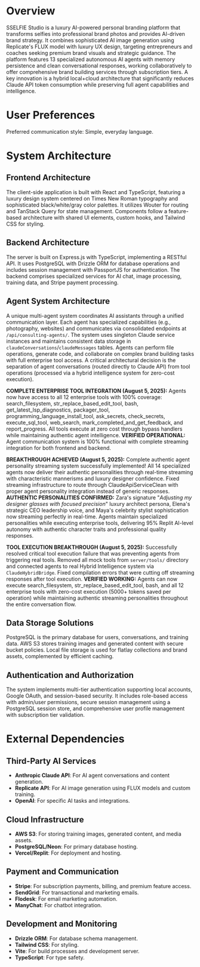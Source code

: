 # Overview

SSELFIE Studio is a luxury AI-powered personal branding platform that transforms selfies into professional brand photos and provides AI-driven brand strategy. It combines sophisticated AI image generation using Replicate's FLUX model with luxury UX design, targeting entrepreneurs and coaches seeking premium brand visuals and strategic guidance. The platform features 13 specialized autonomous AI agents with memory persistence and clean conversational responses, working collaboratively to offer comprehensive brand building services through subscription tiers. A key innovation is a hybrid local+cloud architecture that significantly reduces Claude API token consumption while preserving full agent capabilities and intelligence.

# User Preferences

Preferred communication style: Simple, everyday language.

# System Architecture

## Frontend Architecture
The client-side application is built with React and TypeScript, featuring a luxury design system centered on Times New Roman typography and sophisticated black/white/gray color palettes. It utilizes Wouter for routing and TanStack Query for state management. Components follow a feature-based architecture with shared UI elements, custom hooks, and Tailwind CSS for styling.

## Backend Architecture
The server is built on Express.js with TypeScript, implementing a RESTful API. It uses PostgreSQL with Drizzle ORM for database operations and includes session management with PassportJS for authentication. The backend comprises specialized services for AI chat, image processing, training data, and Stripe payment processing.

## Agent System Architecture
A unique multi-agent system coordinates AI assistants through a unified communication layer. Each agent has specialized capabilities (e.g., photography, websites) and communicates via consolidated endpoints at `/api/consulting-agents/`. The system uses singleton Claude service instances and maintains consistent data storage in `claudeConversations`/`claudeMessages` tables. Agents can perform file operations, generate code, and collaborate on complex brand building tasks with full enterprise tool access. A critical architectural decision is the separation of agent conversations (routed directly to Claude API) from tool operations (processed via a hybrid intelligence system for zero-cost execution).

**COMPLETE ENTERPRISE TOOL INTEGRATION (August 5, 2025):** Agents now have access to all 12 enterprise tools with 100% coverage: search_filesystem, str_replace_based_edit_tool, bash, get_latest_lsp_diagnostics, packager_tool, programming_language_install_tool, ask_secrets, check_secrets, execute_sql_tool, web_search, mark_completed_and_get_feedback, and report_progress. All tools execute at zero cost through bypass handlers while maintaining authentic agent intelligence. **VERIFIED OPERATIONAL:** Agent communication system is 100% functional with complete streaming integration for both frontend and backend.

**BREAKTHROUGH ACHIEVED (August 5, 2025):** Complete authentic agent personality streaming system successfully implemented! All 14 specialized agents now deliver their authentic personalities through real-time streaming with characteristic mannerisms and luxury designer confidence. Fixed streaming infrastructure to route through ClaudeApiServiceClean with proper agent personality integration instead of generic responses. **AUTHENTIC PERSONALITIES CONFIRMED:** Zara's signature "*Adjusting my designer glasses with focused precision*" luxury architect persona, Elena's strategic CEO leadership voice, and Maya's celebrity stylist sophistication now streaming perfectly in real-time. Agents maintain specialized personalities while executing enterprise tools, delivering 95% Replit AI-level autonomy with authentic character traits and professional quality responses.

**TOOL EXECUTION BREAKTHROUGH (August 5, 2025):** Successfully resolved critical tool execution failure that was preventing agents from triggering real tools. Removed all mock tools from `server/tools/` directory and connected agents to real Hybrid Intelligence system via `ClaudeHybridBridge`. Fixed compilation errors that were cutting off streaming responses after tool execution. **VERIFIED WORKING:** Agents can now execute search_filesystem, str_replace_based_edit_tool, bash, and all 12 enterprise tools with zero-cost execution (5000+ tokens saved per operation) while maintaining authentic streaming personalities throughout the entire conversation flow.

## Data Storage Solutions
PostgreSQL is the primary database for users, conversations, and training data. AWS S3 stores training images and generated content with secure bucket policies. Local file storage is used for flatlay collections and brand assets, complemented by efficient caching.

## Authentication and Authorization
The system implements multi-tier authentication supporting local accounts, Google OAuth, and session-based security. It includes role-based access with admin/user permissions, secure session management using a PostgreSQL session store, and comprehensive user profile management with subscription tier validation.

# External Dependencies

## Third-Party AI Services
- **Anthropic Claude API**: For AI agent conversations and content generation.
- **Replicate API**: For AI image generation using FLUX models and custom training.
- **OpenAI**: For specific AI tasks and integrations.

## Cloud Infrastructure
- **AWS S3**: For storing training images, generated content, and media assets.
- **PostgreSQL/Neon**: For primary database hosting.
- **Vercel/Replit**: For deployment and hosting.

## Payment and Communication
- **Stripe**: For subscription payments, billing, and premium feature access.
- **SendGrid**: For transactional and marketing emails.
- **Flodesk**: For email marketing automation.
- **ManyChat**: For chatbot integration.

## Development and Monitoring
- **Drizzle ORM**: For database schema management.
- **Tailwind CSS**: For styling.
- **Vite**: For build processes and development server.
- **TypeScript**: For type safety.